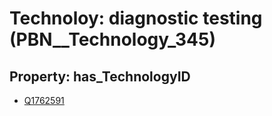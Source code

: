 # Technoloy: __diagnostic testing__ (PBN__Technology_345)

## Property: has_TechnologyID

* [Q1762591](Q1762591)

